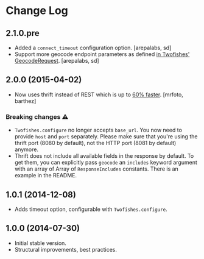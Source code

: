 # Change Log

## 2.1.0.pre

- Added a `connect_timeout` configuration option. [arepalabs, sd]
- Support more geocode endpoint parameters as defined [in Twofishes' GeocodeRequest](https://github.com/foursquare/twofishes/blob/master/interface/src/main/thrift/geocoder.thrift#L303). [arepalabs, sd]

## 2.0.0 (2015-04-02)

- Now uses thrift instead of REST which is up to [60% faster](https://github.com/masone/twofishes-ruby/pull/4#issuecomment-74030852). [mrfoto, barthez]
                   
### Breaking changes :warning:

- `Twofishes.configure` no longer accepts `base_url`. You now need to provide `host` and `port` separately. Please make sure that you're using the thrift port (8080 by default), not the HTTP port (8081 by default) anymore.
- Thrift does not include all available fields in the response by default. To get them, you can explicitly pass `geocode` an `includes` keyword argument with an array of Array of `ResponseIncludes` constants. There is an example in the README.

## 1.0.1 (2014-12-08)

- Adds timeout option, configurable with `Twofishes.configure`.

## 1.0.0 (2014-07-30)

- Initial stable version.
- Structural improvements, best practices.
